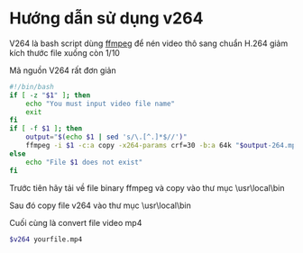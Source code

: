 # Hướng dẫn sử dụng v264

V264 là bash script dùng [ffmpeg](https://ffmpeg.org/) để nén video thô sang chuẩn H.264 giảm kích thước file xuống còn 1/10

Mã nguồn V264 rất đơn giản
```bash
#!/bin/bash
if [ -z "$1" ]; then
    echo "You must input video file name"
    exit
fi
if [ -f $1 ]; then
    output="$(echo $1 | sed 's/\.[^.]*$//')"
    ffmpeg -i $1 -c:a copy -x264-params crf=30 -b:a 64k "$output-264.mp4"
else
    echo "File $1 does not exist"
fi
```

Trước tiên hãy tải về file binary ffmpeg và copy vào thư mục \usr\local\bin

Sau đó copy file v264 vào thư mục \usr\local\bin

Cuối cùng là convert file video mp4
```bash
$v264 yourfile.mp4
```